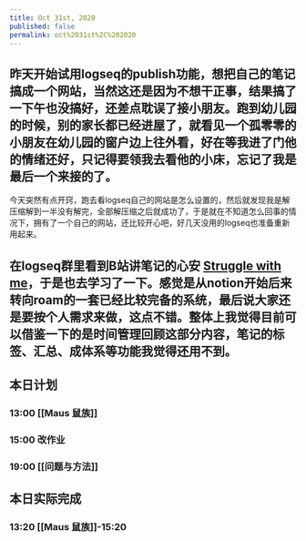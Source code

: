 ```yaml
---
title: Oct 31st, 2020
published: false
permalink: oct%2031st%2C%202020
---
```


## 昨天开始试用logseq的publish功能，想把自己的笔记搞成一个网站，当然这还是因为不想干正事，结果搞了一下午也没搞好，还差点耽误了接小朋友。跑到幼儿园的时候，别的家长都已经进屋了，就看见一个孤零零的小朋友在幼儿园的窗户边上往外看，好在等我进了门他的情绪还好，只记得要领我去看他的小床，忘记了我是最后一个来接的了。
今天突然有点开窍，跑去看logseq自己的网站是怎么设置的，然后就发现我是解压缩解到一半没有解完，全部解压缩之后就成功了，于是就在不知道怎么回事的情况下，拥有了一个自己的网站，还比较开心吧，好几天没用的logseq也准备重新用起来。
## 在logseq群里看到B站讲笔记的心安 [Struggle with me](https://space.bilibili.com/452736484)，于是也去学习了一下。感觉是从notion开始后来转向roam的一套已经比较完备的系统，最后说大家还是要按个人需求来做，这点不错。整体上我觉得目前可以借鉴一下的是时间管理回顾这部分内容，笔记的标签、汇总、成体系等功能我觉得还用不到。
## 本日计划
### 13:00 [[Maus 鼠族]]
### 15:00 改作业
### 19:00 [[问题与方法]]
## 本日实际完成
### 13:20 [[Maus 鼠族]]-15:20
###
